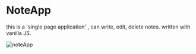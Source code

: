 # NoteApp
this is a 'single page application' , can write, edit, delete notes. written with vanilla JS.


![noteApp](https://user-images.githubusercontent.com/93220156/169653393-042a5fdd-9d93-4eb6-9333-6dd7b21c8926.JPG)
